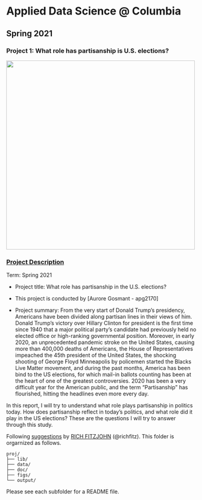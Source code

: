 # Applied Data Science @ Columbia
## Spring 2021
### Project 1: What role has partisanship is U.S. elections?

<img src="figs/intro.jpg" width="500">

### [Project Description](doc/)

Term: Spring 2021

+ Project title: What role has partisanship in the U.S. elections?
+ This project is conducted by [Aurore Gosmant - apg2170]

+ Project summary: From the very start of Donald Trump’s presidency, Americans have been divided along partisan lines in their views of him. Donald Trump’s victory over Hillary Clinton for president is the first time since 1940 that a major political party’s candidate had previously held no elected office or high-ranking governmental position. Moreover, in early 2020, an unprecedented pandemic stroke on the United States, causing more than 400,000 deaths of Americans, the House of Representatives impeached the 45th president of the United States, the shocking shooting of George Floyd Minneapolis by policemen started the Blacks Live Matter movement, and during the past months, America has been bind to the US elections, for which mail-in ballots counting has been at the heart of one of the greatest controversies. 2020 has been a very difficult year for the American public, and the term “Partisanship” has flourished, hitting the headlines even more every day.  

In this report, I will try to understand what role plays partisanship in politics today. How does partisanship reflect in today’s politics, and what role did it play in the US elections? These are the questions I will try to answer through this study.

Following [suggestions](http://nicercode.github.io/blog/2013-04-05-projects/) by [RICH FITZJOHN](http://nicercode.github.io/about/#Team) (@richfitz). This folder is orgarnized as follows.

```
proj/
├── lib/
├── data/
├── doc/
├── figs/
└── output/
```

Please see each subfolder for a README file.
